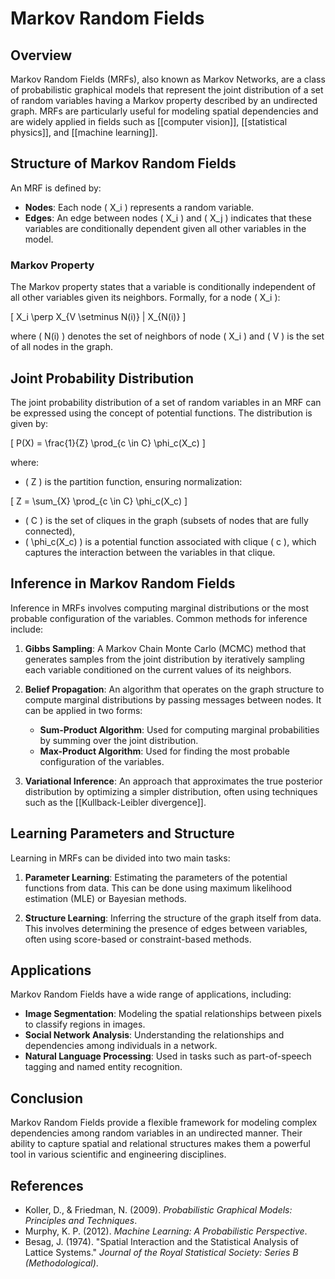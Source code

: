 
# Markov Random Fields

## Overview
Markov Random Fields (MRFs), also known as Markov Networks, are a class of probabilistic graphical models that represent the joint distribution of a set of random variables having a Markov property described by an undirected graph. MRFs are particularly useful for modeling spatial dependencies and are widely applied in fields such as [[computer vision]], [[statistical physics]], and [[machine learning]].

## Structure of Markov Random Fields
An MRF is defined by:
- **Nodes**: Each node \( X_i \) represents a random variable.
- **Edges**: An edge between nodes \( X_i \) and \( X_j \) indicates that these variables are conditionally dependent given all other variables in the model.

### Markov Property
The Markov property states that a variable is conditionally independent of all other variables given its neighbors. Formally, for a node \( X_i \):

\[
X_i \perp X_{V \setminus N(i)} | X_{N(i)}
\]

where \( N(i) \) denotes the set of neighbors of node \( X_i \) and \( V \) is the set of all nodes in the graph.

## Joint Probability Distribution
The joint probability distribution of a set of random variables in an MRF can be expressed using the concept of potential functions. The distribution is given by:

\[
P(X) = \frac{1}{Z} \prod_{c \in C} \phi_c(X_c)
\]

where:
- \( Z \) is the partition function, ensuring normalization:
  
\[
Z = \sum_{X} \prod_{c \in C} \phi_c(X_c)
\]

- \( C \) is the set of cliques in the graph (subsets of nodes that are fully connected),
- \( \phi_c(X_c) \) is a potential function associated with clique \( c \), which captures the interaction between the variables in that clique.

## Inference in Markov Random Fields
Inference in MRFs involves computing marginal distributions or the most probable configuration of the variables. Common methods for inference include:

1. **Gibbs Sampling**: A Markov Chain Monte Carlo (MCMC) method that generates samples from the joint distribution by iteratively sampling each variable conditioned on the current values of its neighbors.

2. **Belief Propagation**: An algorithm that operates on the graph structure to compute marginal distributions by passing messages between nodes. It can be applied in two forms:
   - **Sum-Product Algorithm**: Used for computing marginal probabilities by summing over the joint distribution.
   - **Max-Product Algorithm**: Used for finding the most probable configuration of the variables.

3. **Variational Inference**: An approach that approximates the true posterior distribution by optimizing a simpler distribution, often using techniques such as the [[Kullback-Leibler divergence]].

## Learning Parameters and Structure
Learning in MRFs can be divided into two main tasks:

1. **Parameter Learning**: Estimating the parameters of the potential functions from data. This can be done using maximum likelihood estimation (MLE) or Bayesian methods.

2. **Structure Learning**: Inferring the structure of the graph itself from data. This involves determining the presence of edges between variables, often using score-based or constraint-based methods.

## Applications
Markov Random Fields have a wide range of applications, including:

- **Image Segmentation**: Modeling the spatial relationships between pixels to classify regions in images.
- **Social Network Analysis**: Understanding the relationships and dependencies among individuals in a network.
- **Natural Language Processing**: Used in tasks such as part-of-speech tagging and named entity recognition.

## Conclusion
Markov Random Fields provide a flexible framework for modeling complex dependencies among random variables in an undirected manner. Their ability to capture spatial and relational structures makes them a powerful tool in various scientific and engineering disciplines.

## References
- Koller, D., & Friedman, N. (2009). *Probabilistic Graphical Models: Principles and Techniques*.
- Murphy, K. P. (2012). *Machine Learning: A Probabilistic Perspective*.
- Besag, J. (1974). "Spatial Interaction and the Statistical Analysis of Lattice Systems." *Journal of the Royal Statistical Society: Series B (Methodological)*.
